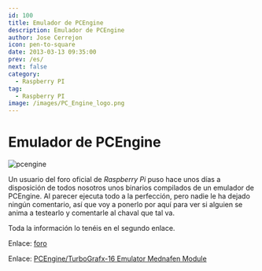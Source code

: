```yaml
---
id: 100
title: Emulador de PCEngine
description: Emulador de PCEngine
author: Jose Cerrejon
icon: pen-to-square
date: 2013-03-13 09:35:00
prev: /es/
next: false
category:
  - Raspberry PI
tag:
  - Raspberry PI
image: /images/PC_Engine_logo.png
---
```


# Emulador de PCEngine

![pcengine](/images/PC_Engine_logo.png)

Un usuario del foro oficial de *Raspberry Pi* puso hace unos días a disposición de todos nosotros unos binarios compilados de un emulador de PCEngine. Al parecer ejecuta todo a la perfección, pero nadie le ha dejado ningún comentario, así que voy a ponerlo por aquí para ver si alguien se anima a testearlo y comentarle al chaval que tal va.

Toda la información lo tenéis en el segundo enlace.

Enlace: [foro](http://www.raspberrypi.org/phpBB3/viewtopic.php?f=78&t=35906)

Enlace: [PCEngine/TurboGrafx-16 Emulator Mednafen Module](https://docs.google.com/file/d/0B51Q7dpulGC8MXJVMjhjLUdtWEU/edit?pli=1)